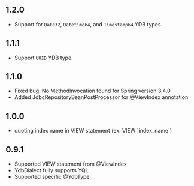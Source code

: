## 1.2.0 ##
- Support for `Date32`, `Datetime64`, and `Timestamp64` YDB types.

## 1.1.1 ##

- Support `UUID` YDB type.

## 1.1.0 ##
- Fixed bug: No MethodInvocation found for Spring version 3.4.0
- Added JdbcRepositoryBeanPostProcessor for @ViewIndex annotation

## 1.0.0 ##

- quoting index name in VIEW statement (ex. VIEW \`index_name\`)

## 0.9.1 ##

- Supported VIEW statement from @ViewIndex 
- YdbDialect fully supports YQL 
- Supported specific @YdbType